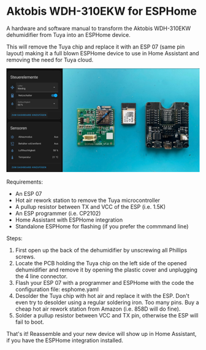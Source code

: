 # Aktobis WDH-310EKW for ESPHome

A hardware and software manual to transform the Aktobis WDH-310EKW dehumidifier from Tuya into an ESPHome device.

This will remove the Tuya chip and replace it with an ESP 07 (same pin layout) making it a full blown ESPHome device to use in Home Assistant and removing the need for Tuya cloud.

![image](/aktobis.jpeg)

Requirements:
- An ESP 07 
- Hot air rework station to remove the Tuya microcontroller
- A pullup resistor between TX and VCC of the ESP (i.e. 1.5K)
- An ESP programmer (i.e. CP2102)
- Home Assistant with ESPHome integration
- Standalone ESPHome for flashing (if you prefer the commmand line)

Steps:
1. First open up the back of the dehumidifier by unscrewing all Phillips screws.
2. Locate the PCB holding the Tuya chip on the left side of the opened dehumidifier and remove it by opening the plastic cover and unplugging the 4 line connector.
3. Flash your ESP 07 with a programmer and ESPHome with the code the configuration file: esphome.yaml
4. Desolder the Tuya chip with hot air and replace it with the ESP. Don't even try to desolder using a regular soldering iron. Too many pins. Buy a cheap hot air rework station from Amazon (i.e. 858D will do fine).
5. Solder a pullup resistor between VCC and TX pin, otherwise the ESP will fail to boot.

That's it! Reassemble and your new device will show up in Home Assistant, if you have the ESPHome integration installed.
